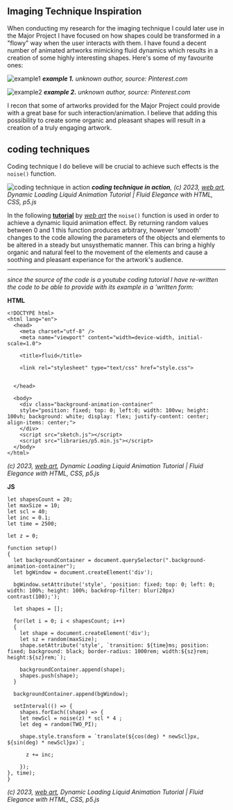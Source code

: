 ## Imaging Technique Inspiration

When conducting my research for the imaging technique I could later use in the Major Project I have focused on how shapes could be transformed in a "flowy" way when the user interacts with them. I have found a decent number of animated artworks mimicking fluid dynamics which results in a creation of some highly interesting shapes. Here's some of my favourite ones:

![example1](https://i.pinimg.com/originals/dc/58/51/dc58517d98d13e8a9df3e3fda5a7c62b.gif)
*__example 1.__* *unknown author, source: Pinterest.com*

![example2](https://i.pinimg.com/originals/85/3d/02/853d02fdacfe02c91650cd8e6e7cecb4.gif)
*__example 2.__* *unknown author, source: Pinterest.com*

I recon that some of artworks provided for the Major Project could provide with a great base for such interaction/animation. I believe that adding this possibility to create some organic and pleasant shapes will result in a creation of a truly engaging artwork.

## coding techniques

Coding technique I do believe will be crucial to achieve such effects is the `noise()` function.

![coding technique in action](https://s3.filebin.net/filebin/128da2c835218d0ed2102e59b9eb3161e81a4947d6d80341fcd1a18a91d629eb/76796c167c12ce618b5f23c058bf0bb857c6403694ce6be5a68d0d365d06600d?X-Amz-Algorithm=AWS4-HMAC-SHA256&X-Amz-Credential=7pMj6hGeoKewqmMQILjm%2F20240924%2Fus-east-1%2Fs3%2Faws4_request&X-Amz-Date=20240924T134824Z&X-Amz-Expires=60&X-Amz-SignedHeaders=host&response-cache-control=max-age%3D60&response-content-disposition=filename%3D%22Screen_Recording_2024-09-24_233548.gif%22&response-content-type=image%2Fgif&X-Amz-Signature=b1ffbdc8e535bf6f3e50186e18e19eb033bf2f79a443ea4b46bda145e29829b3)
*__coding technique in action__, (c) 2023, [web art](https://www.youtube.com/@web_artt), Dynamic Loading Liquid Animation Tutorial | Fluid Elegance with HTML, CSS, p5.js*

In the following __[tutorial](https://www.youtube.com/watch?v=4wyCr_hhxjs)__ by  *[web art](https://www.youtube.com/@web_artt)* the `noise()` function is used in order to achieve a dynamic liquid animation effect. By returning random values between 0 and 1 this function produces arbitrary, however 'smooth' changes to the code allowing the parameters of the objects and elements to be altered in a steady but unsysthematic manner. This can bring a highly organic and natural feel to the movement of the elements and cause a soothing and pleasant experiance for the artwork's audience.

___

*since the source of the code is a youtube coding tutorial I have re-written the code to be able to provide with its example in a 'written
 form:*

 __HTML__
```
<!DOCTYPE html>
<html lang="en">
  <head>
    <meta charset="utf-8" />
    <meta name="viewport" content="width=device-width, initial-scale=1.0">

    <title>fluid</title>

    <link rel="stylesheet" type="text/css" href="style.css">

   
  </head>

  <body>
    <div class="background-animation-container"
    style="position: fixed; top: 0; left:0; width: 100vw; height: 100vh; background: white; display: flex; justify-content: center; align-items: center;">
    </div>
    <script src="sketch.js"></script>
    <script src="libraries/p5.min.js"></script>
  </body>
</html>
```
*(c) 2023, [web art](https://www.youtube.com/@web_artt), Dynamic Loading Liquid Animation Tutorial | Fluid Elegance with HTML, CSS, p5.js*

 __JS__
```
let shapesCount = 20;
let maxSize = 10;
let scl = 40;
let inc = 0.1;
let time = 2500;

let z = 0;

function setup()
{
  let backgroundContainer = document.querySelector(".background-animation-container");
  let bgWindow = document.createElement('div');

  bgWindow.setAttribute('style', 'position: fixed; top: 0; left: 0; width: 100%; height: 100%; backdrop-filter: blur(20px) contrast(100);');

  let shapes = [];

  for(let i = 0; i < shapesCount; i++)
  {
    let shape = document.createElement('div');
    let sz = random(maxSize);
    shape.setAttribute('style', `transition: ${time}ms; position: fixed; background: black; border-radius: 1000rem; width:${sz}rem; height:${sz}rem;`);
  
    backgroundContainer.append(shape);
    shapes.push(shape);
  }

  backgroundContainer.append(bgWindow);

  setInterval(() => {
    shapes.forEach((shape) => {
    let newScl = noise(z) * scl * 4 ;
    let deg = random(TWO_PI);

    shape.style.transform = `translate(${cos(deg) * newScl}px, ${sin(deg) * newScl}px)`;

      z += inc; 

    });
}, time);
}
```
*(c) 2023, [web art](https://www.youtube.com/@web_artt), Dynamic Loading Liquid Animation Tutorial | Fluid Elegance with HTML, CSS, p5.js*